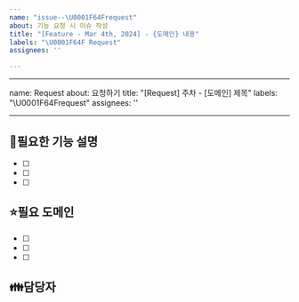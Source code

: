 ```yaml
---
name: "issue--\U0001F64Frequest"
about: 기능 요청 시 이슈 작성
title: "[Feature - Mar 4th, 2024] - {도메인} 내용"
labels: "\U0001F64F Request"
assignees: ''

---
```


---
name: Request
about: 요청하기
title: "[Request] 주차 - [도메인] 제목"
labels: "\U0001F64Frequest"
assignees: ''

---

🙏필요한 기능 설명
-
- [ ] <!-- todo -->
- [ ] <!-- todo -->
- [ ] <!--todo -->

⭐필요 도메인
-
- [ ] <!-- todo -->
- [ ] <!-- todo -->
- [ ] <!--todo -->

👪담당자
-
